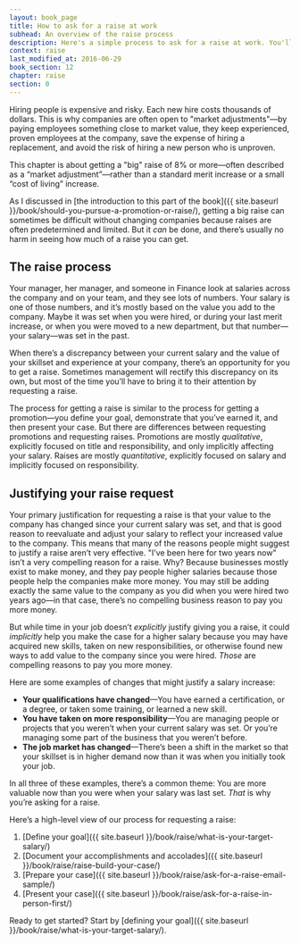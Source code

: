 ```yaml
---
layout: book_page
title: How to ask for a raise at work
subhead: An overview of the raise process
description: Here's a simple process to ask for a raise at work. You'll define your target salary, show how you've earned it, then ask for your raise from your manager.
context: raise
last_modified_at: 2016-06-29
book_section: 12
chapter: raise
section: 0
---
```

Hiring people is expensive and risky. Each new hire costs thousands of dollars. This is why companies are often open to "market adjustments"—by paying employees something close to market value, they keep experienced, proven employees at the company, save the expense of hiring a replacement, and avoid the risk of hiring a new person who is unproven.

This chapter is about getting a "big" raise of 8% or more—often described as a “market adjustment”—rather than a standard merit increase or a small “cost of living” increase. 

As I discussed in [the introduction to this part of the book]({{ site.baseurl }}/book/should-you-pursue-a-promotion-or-raise/), getting a big raise can sometimes be difficult without changing companies because raises are often predetermined and limited. But it *can* be done, and there’s usually no harm in seeing how much of a raise you can get.

## The raise process

Your manager, her manager, and someone in Finance look at salaries across the company and on your team, and they see lots of numbers. Your salary is one of those numbers, and it’s mostly based on the value you add to the company. Maybe it was set when you were hired, or during your last merit increase, or when you were moved to a new department, but that number—your salary—was set in the past. 

When there’s a discrepancy between your current salary and the value of your skillset and experience at your company, there’s an opportunity for you to get a raise. Sometimes management will rectify this discrepancy on its own, but most of the time you’ll have to bring it to their attention by requesting a raise.

The process for getting a raise is similar to the process for getting a promotion—you define your goal, demonstrate that you’ve earned it, and then present your case. But there are differences between requesting promotions and requesting raises. Promotions are mostly *qualitative*, explicitly focused on title and responsibility, and only implicitly affecting your salary. Raises are mostly *quantitative*, explicitly focused on salary and implicitly focused on responsibility. 

## Justifying your raise request

Your primary justification for requesting a raise is that your value to the company has changed since your current salary was set, and that is good reason to reevaluate and adjust your salary to reflect your increased value to the company. This means that many of the reasons people might suggest to justify a raise aren’t very effective. "I’ve been here for two years now" isn’t a very compelling reason for a raise. Why? Because businesses mostly exist to make money, and they pay people higher salaries because those people help the companies make more money. You may still be adding exactly the same value to the company as you did when you were hired two years ago—in that case, there’s no compelling business reason to pay you more money. 

But while time in your job doesn’t *explicitly* justify giving you a raise, it could *implicitly* help you make the case for a higher salary because you may have acquired new skills, taken on new responsibilities, or otherwise found new ways to add value to the company since you were hired. *Those* are compelling reasons to pay you more money.

Here are some examples of changes that might justify a salary increase:

* **Your qualifications have changed**—You have earned a certification, or a degree, or taken some training, or learned a new skill. 
* **You have taken on more responsibility**—You are managing people or projects that you weren’t when your current salary was set. Or you’re managing some part of the business that you weren’t before.
* **The job market has changed**—There’s been a shift in the market so that your skillset is in higher demand now than it was when you initially took your job.

In all three of these examples, there’s a common theme: You are more valuable now than you were when your salary was last set. *That* is why you’re asking for a raise.

Here’s a high-level view of our process for requesting a raise:

1. [Define your goal]({{ site.baseurl }}/book/raise/what-is-your-target-salary/)
2. [Document your accomplishments and accolades]({{ site.baseurl }}/book/raise/raise-build-your-case/)
3. [Prepare your case]({{ site.baseurl }}/book/raise/ask-for-a-raise-email-sample/)
4. [Present your case]({{ site.baseurl }}/book/raise/ask-for-a-raise-in-person-first/)

Ready to get started? Start by [defining your goal]({{ site.baseurl }}/book/raise/what-is-your-target-salary/).